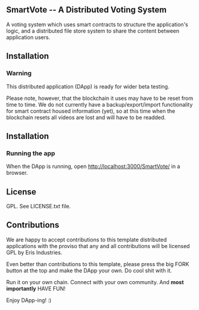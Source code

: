 ## SmartVote -- A Distributed Voting System

A voting system which uses smart contracts to structure the application's logic, and a distributed file store system to share the content between application users.

## Installation

### Warning

This distributed application (DApp) is ready for wider beta testing.

Please note, however, that the blockchain it uses may have to be reset from time to time. We do not currently have a backup/export/import functionality for smart contract housed information (yet), so at this time when the blockchain resets all videos are lost and will have to be readded.

## Installation

### Running the app

When the DApp is running, open [http://localhost:3000/SmartVote/](http://localhost:3000/SmartVote/) in a browser.

## License

GPL. See LICENSE.txt file.

## Contributions

We are happy to accept contributions to this template distributed applications with the proviso that any and all contributions will be licensed GPL by Eris Industries.

Even better than contributions to this template, please press the big FORK button at the top and make the DApp your own. Do cool shit with it.

Run it on your own chain. Connect with your own community. And **most importantly** HAVE FUN!

Enjoy DApp-ing! :)
